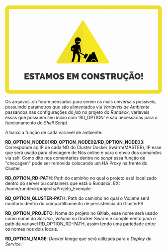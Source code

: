 ![In_Build](../Imagens/in_building.png)

Os arquivos .sh foram pensados para serem os mais universais possiveis, possuindo parametros que são alimentados via _Variaveis de Ambiente_ passandos nas configurações do _job_ no projeto do _Rundeck_, variaveis essas que possuem seu inicio com 'RD_OPTION' e são necessarias para o funcionamento do _Shell Script_.

A baixo a função de cada variavel de ambiente:  

**RD_OPTION_NODE01/RD_OPTION_NODE02/RD_OPTION_NODE03**: Corresponde ao IP de cada NÓ do Cluster Docker Swarm(MASTER), IP esse que será usado para checagem de Nós online e para o envio dos comandos via ssh. Como dito nos comentarios dentro no _script_ essa função de "checagem" pode ser removida colocando um HA Proxy na frente do Cluster.

**RD_OPTION_RD-PATH**: Path do caminho no qual o projeto está localizado dentro do server ou containers que está o _Rundeck_. 
EX: /home/rundeck/projects/Projeto_Exemple

**RD_OPTION_GLUSTER-PATH**: Path do caminho no qual o _Volume_ será montado dentro do compartilhamento de persistencia do GlusterFS.

**RD_OPTION_PROJETO**: Nome do projeto no Gitlab, esse nome será usado como nome do _Service_, _Volume_ no Docker Swarm e complemento para o path da variavel RD_OPTION_RD-PATH, assim tendo uma pariedade entre os nomes nos dois locais.

**RD_OPTION_IMAGE**: _Docker Image_ que será utilizada para o _Deploy_ do _Service_.